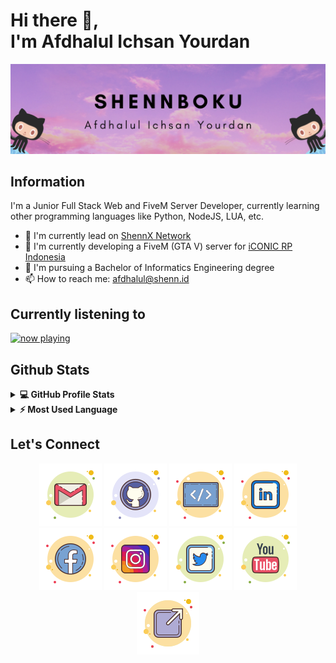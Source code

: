 # Hi there 👋,  <br> I'm Afdhalul Ichsan Yourdan
![I'm Afdhalul Ichsan Yourdan](https://raw.githubusercontent.com/ShennBoku/ShennBoku/main/Shennboku.png)

## Information

I'm a Junior Full Stack Web and FiveM Server Developer, currently learning other programming languages like Python, NodeJS, LUA, etc.
- 🔭 I'm currently lead on [ShennX Network](https://shennx.net/) 
- 🌱 I'm currently developing a FiveM (GTA V) server for [iCONIC RP Indonesia](https://iconicroleplay.id/)
- 💼 I'm pursuing a Bachelor of Informatics Engineering degree
- 📫 How to reach me: afdhalul@shenn.id 


## Currently listening to

<a href="https://volt.fm/ShennBoku" target="_blank"><img src="https://spotify-nowplay-badge-shennboku.vercel.app/api/now-playing.svg" width="540" height="52" alt="now playing"></a>

  
## Github Stats

<details> 
  <summary><b>💻 GitHub Profile Stats</b></summary>
  <br/>
  <p align="center">
      <a href="https://github.com/anuraghazra/github-readme-stats"><img alt="ShennBoku's Github Stats" src="https://github-readme-stats.vercel.app/api?username=ShennBoku&show_icons=true&count_private=true&theme=algolia" height="192px"/></a>
      <br/>
      <sup><sub><b>Note:</b> Top languages is only a metric of the languages my public code consists of and doesn't reflect experience or skill level.</sub></sup>
  </p>
</details>
<details>
  <summary><b>⚡ Most Used Language</b></summary>
  <br/>
  <p align="center">
      <img src="https://github-readme-stats.vercel.app/api/top-langs?username=ShennBoku&show_icons=true&locale=en&layout=compact&theme=algolia" alt="Most used language" height="192px"/>
  </p>
</details>


## Let's Connect

<p align="center">
    <a href="mailto:afdhalul@shenn.id" target="BLANK"><img src="https://raw.githubusercontent.com/ShennBoku/ShennBoku/main/assets/images/icons8-bubbles-gmail.png" alt="Gmail"/></a>
    <a href="https://github.com/ShennBoku"><img src="https://raw.githubusercontent.com/ShennBoku/ShennBoku/main/assets/images/icons8-bubbles-github.png" alt="Github"/></a>
	<a href="https://dev.to/ShennBoku" target="BLANK"><img src="https://raw.githubusercontent.com/ShennBoku/ShennBoku/main/assets/images/icons8-bubbles-dev.png" alt="dev.to"/></a>
	<a href="https://linkedin.com/in/afdhalul-ichsan-yourdan" target="BLANK"><img src="https://raw.githubusercontent.com/ShennBoku/ShennBoku/main/assets/images/icons8-bubbles-linkedin.png" alt="LinkedIn"/></a>
	<a href="https://facebook.com/ShennBoku" target="BLANK"><img src="https://raw.githubusercontent.com/ShennBoku/ShennBoku/main/assets/images/icons8-bubbles-facebook.png" alt="Facebook"/></a>
	<a href="https://instagram.com/ShennBoku/" target="BLANK"><img src="https://raw.githubusercontent.com/ShennBoku/ShennBoku/main/assets/images/icons8-bubbles-instagram.png" alt="Instagram"/></a>
	<a href="https://twitter.com/ShennBoku" target="BLANK"><img src="https://raw.githubusercontent.com/ShennBoku/ShennBoku/main/assets/images/icons8-bubbles-twitter.png" alt="Twitter"/></a>
	<a href="https://youtube.com/@ShennBoku" target="BLANK"><img src="https://raw.githubusercontent.com/ShennBoku/ShennBoku/main/assets/images/icons8-bubbles-youtube.png" alt="Youtube"/></a>
	<a href="https://www.shenn.id/" target="BLANK"><img src="https://raw.githubusercontent.com/ShennBoku/ShennBoku/main/assets/images/icons8-bubbles-extlink.png" alt="Website"/></a>
</p>
